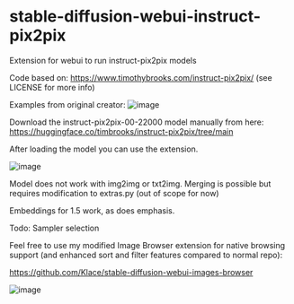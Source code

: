 # stable-diffusion-webui-instruct-pix2pix
Extension for webui to run instruct-pix2pix models

Code based on: https://www.timothybrooks.com/instruct-pix2pix/
(see LICENSE for more info)

Examples from original creator:
![image](https://user-images.githubusercontent.com/26013475/214625822-2e60f5b1-fdc9-44ca-996d-6e7cddab8d67.png)

Download the instruct-pix2pix-00-22000 model manually from here: https://huggingface.co/timbrooks/instruct-pix2pix/tree/main

After loading the model you can use the extension.

![image](https://user-images.githubusercontent.com/26013475/215025842-f72dda01-0a33-4d32-b745-de9d9503ade2.png)

Model does not work with img2img or txt2img. Merging is possible but requires modification to extras.py (out of scope for now)

Embeddings for 1.5 work, as does emphasis.

Todo: Sampler selection

Feel free to use my modified Image Browser extension for native browsing support (and enhanced sort and filter features compared to normal repo):

https://github.com/Klace/stable-diffusion-webui-images-browser

![image](https://user-images.githubusercontent.com/26013475/214626966-50897959-7c7e-4a49-b92c-6609d7af1735.png)
